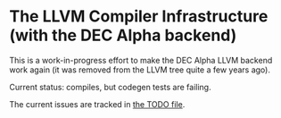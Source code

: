 # The LLVM Compiler Infrastructure (with the DEC Alpha backend)

This is a work-in-progress effort to make the DEC Alpha LLVM backend
work again (it was removed from the LLVM tree quite a few years ago).

Current status: compiles, but codegen tests are failing.

The current issues are tracked in [the TODO file](llvm/lib/Target/Alpha/TODO.txt).
